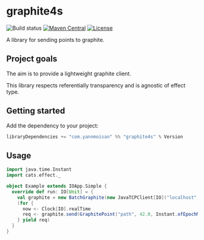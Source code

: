 # graphite4s

![Build status](https://github.com/YannMoisan/graphite4s/actions/workflows/build.yml/badge.svg)
[![Maven Central](https://maven-badges.herokuapp.com/maven-central/com.yannmoisan/graphite4s_2.12/badge.svg)](https://maven-badges.herokuapp.com/maven-central/com.yannmoisan/graphite4s_2.12)
[![License](https://img.shields.io/github/license/yannmoisan/graphite4s)](http://www.apache.org/licenses/LICENSE-2.0.html)

A library for sending points to graphite.

## Project goals

The aim is to provide a lightweight graphite client.
 
This library respects referentially transparency and is agnostic of effect type.

## Getting started

Add the dependency to your project:

```scala
libraryDependencies += "com.yannmoisan" %% "graphite4s" % Version
```

## Usage

```scala
import java.time.Instant
import cats.effect._

object Example extends IOApp.Simple {
  override def run: IO[Unit] = {
    val graphite = new BatchGraphite(new JavaTCPClient[IO]("localhost", 2003))
    (for {
      now <- Clock[IO].realTime
      req <- graphite.send(GraphitePoint("path", 42.0, Instant.ofEpochMilli(now.toMillis)))
    } yield req)
  }
}
```

